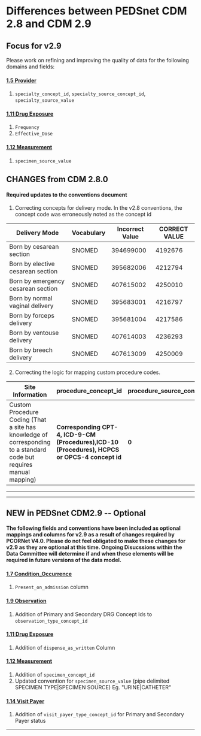 
# Differences between PEDSnet CDM 2.8 and CDM 2.9

## Focus for v2.9

Please work on refining and improving the quality of data for the following domains and fields:

#### [1.5 Provider](Pedsnet_CDM_ETL_Conventions.md#15-provider-1)
1. `specialty_concept_id`, `specialty_source_concept_id`, `specialty_source_value`

#### [1.11 Drug Exposure](Pedsnet_CDM_ETL_Conventions.md#111-drug-exposure-1)
1. `Frequency`
2. `Effective_Dose`

#### [1.12 Measurement](Pedsnet_CDM_ETL_Conventions.md#112-measurement-1)
1. `specimen_source_value`


## CHANGES from CDM 2.8.0

#### Required updates to the conventions document

1. Correcting concepts for delivery mode. In the v2.8 conventions, the concept code was erroneously noted as the concept id

Delivery Mode | Vocabulary| Incorrect Value | CORRECT VALUE
---|---|---|---
Born by cesarean section|SNOMED|394699000|4192676
Born by elective cesarean section|SNOMED|395682006|4212794
Born by emergency cesarean section|SNOMED|407615002|4250010
Born by normal vaginal delivery|SNOMED|395683001|4216797
Born by forceps delivery|SNOMED|395681004|4217586
Born by ventouse delivery|SNOMED|407614003|4236293
Born by breech delivery|SNOMED|407613009|4250009

2. Correcting the logic for mapping custom procedure codes.

Site Information | procedure_concept_id|procedure_source_concept_id|procedure_source_value
  --- | --- | --- | ---
Custom Procedure Coding (That a site has knowledge of corresponding to a standard code but requires manual mapping) |**Corresponding CPT-4, ICD-9-CM (Procedures),ICD-10 (Procedures), HCPCS or OPCS-4 concept id**  | **0** | Procedure Name \| Custom Procedure Code

***

***
## NEW in PEDSnet CDM2.9 -- Optional 

#### The following fields and conventions have been included as optional mappings and columns for v2.9 as a result of changes required by PCORNet V4.0. Please do not feel obligated to make these changes for v2.9 as they are optional at this time. Ongoing Disucssions within the Data Committee will determine if and when these elements will be required in future versions of the data model.

#### [1.7 Condition_Occurrence](Pedsnet_CDM_ETL_Conventions.md#16-visit_occurrence)
1. `Present_on_admission` column

#### [1.9 Observation](Pedsnet_CDM_ETL_Conventions.md#19-observation-1)
1. Addition of Primary and Secondary DRG Concept Ids to `observation_type_concept_id`


#### [1.11 Drug Exposure](Pedsnet_CDM_ETL_Conventions.md#111-drug-exposure-1)
1. Addition of `dispense_as_written` Column

#### [1.12 Measurement](Pedsnet_CDM_ETL_Conventions.md#112-measurement-1)
1. Addition of `specimen_concept_id`
2. Updated convention for `specimen_source_value` (pipe delimited SPECIMEN TYPE|SPECIMEN SOURCE) 
Eg. "URINE|CATHETER"

#### [1.14 Visit Payer](Pedsnet_CDM_ETL_Conventions.md#114-visit_payer)
1. Addition of `visit_payer_type_concept_id` for Primary and Secondary Payer status
***
